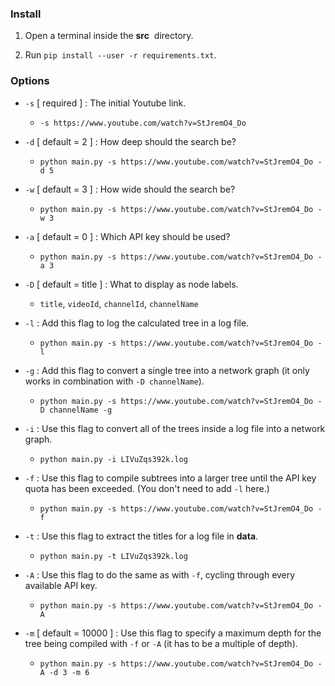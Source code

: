 ### Install

1. Open a terminal inside the **src**  directory.

2. Run `pip install --user -r requirements.txt`.

### Options

-  `-s` [ required ] : The initial Youtube link.

   -  `-s https://www.youtube.com/watch?v=StJremO4_Do`

-  `-d` [ default = 2 ] : How deep should the search be?

   -  `python main.py -s https://www.youtube.com/watch?v=StJremO4_Do -d 5`

-  `-w` [ default = 3 ] : How wide should the search be?

   -  `python main.py -s https://www.youtube.com/watch?v=StJremO4_Do -w 3`

-  `-a` [ default = 0 ] : Which API key should be used?

   -  `python main.py -s https://www.youtube.com/watch?v=StJremO4_Do -a 3`

-  `-D` [ default = title ] : What to display as node labels.

   -  `title`, `videoId`, `channelId`, `channelName`

-  `-l` : Add this flag to log the calculated tree in a log file.

   -  `python main.py -s https://www.youtube.com/watch?v=StJremO4_Do -l`

-  `-g` : Add this flag to convert a single tree into a network graph (it only works in combination with `-D channelName`).

   -  `python main.py -s https://www.youtube.com/watch?v=StJremO4_Do -D channelName -g`

-  `-i` : Use this flag to convert all of the trees inside a log file into a network graph.

   -  `python main.py -i LIVuZqs392k.log`

-  `-f` : Use this flag to compile subtrees into a larger tree until the API key quota has been exceeded. (You don't need to add `-l` here.)

   -  `python main.py -s https://www.youtube.com/watch?v=StJremO4_Do -f`

-  `-t` : Use this flag to extract the titles for a log file in **data**.

   -  `python main.py -t LIVuZqs392k.log`

-  `-A` : Use this flag to do the same as with `-f`, cycling through every available API key.

   -  `python main.py -s https://www.youtube.com/watch?v=StJremO4_Do -A`

-  `-m` [ default = 10000 ] : Use this flag to specify a maximum depth for the tree being compiled with `-f` or `-A` (it has to be a multiple of depth).
   -  `python main.py -s https://www.youtube.com/watch?v=StJremO4_Do -A -d 3 -m 6`
